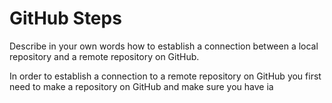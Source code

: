 # GitHub Steps

Describe in your own words how to establish a connection between a local repository and a remote repository on GitHub.

In order to establish a connection to a remote repository on GitHub you first need to make a repository on GitHub and make sure you have ia